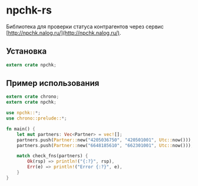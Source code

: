 # npchk-rs

Библиотека для проверки статуса контрагентов через сервис [http://npchk.nalog.ru/](http://npchk.nalog.ru/).

## Установка

```rust
extern crate npchk;

```

## Пример использования

```rust
extern crate chrono;
extern crate npchk;

use npchk::*;
use chrono::prelude::*;

fn main() {
    let mut partners: Vec<Partner> = vec![];
    partners.push(Partner::new("4205036750", "420501001", Utc::now()));
    partners.push(Partner::new("6648185610", "662301001", Utc::now()));

    match check_fns(partners) {
        Ok(rsp) => println!("{:?}", rsp),
        Err(e) => println!("Error {:?}", e),
    }
}
```